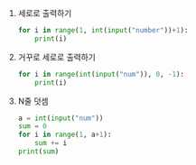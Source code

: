 1. 세로로 출력하기

   ```python
   for i in range(1, int(input("number"))+1):
       print(i)
   ```

2. 거꾸로 세로로 출력하기

   ```python
   for i in range(int(input("num")), 0, -1):
       print(i)
   ```

3. N줄 덧셈

   ```python
   a = int(input("num"))
   sum = 0
   for i in range(1, a+1):
       sum += i
   print(sum)
   ```

   

